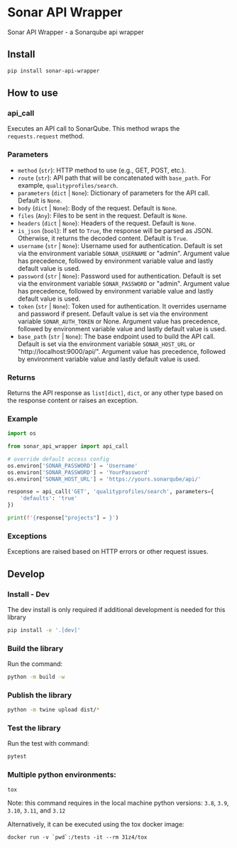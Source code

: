 # Sonar API Wrapper

Sonar API Wrapper - a Sonarqube api wrapper

## Install

```bash
pip install sonar-api-wrapper
``` 

## How to use

### api_call

Executes an API call to SonarQube. This method wraps the `requests.request` method.

### Parameters

- `method` (`str`): HTTP method to use (e.g., GET, POST, etc.).
- `route` (`str`): API path that will be concatenated with `base_path`. For example, `qualityprofiles/search`.
- `parameters` (`dict` | `None`): Dictionary of parameters for the API call. Default is `None`.
- `body` (`dict` | `None`): Body of the request. Default is `None`.
- `files` (`Any`): Files to be sent in the request. Default is `None`.
- `headers` (`dict` | `None`): Headers of the request. Default is `None`.
- `is_json` (`bool`): If set to `True`, the response will be parsed as JSON. Otherwise, it returns the decoded content. Default is `True`.
- `username` (`str` | `None`): Username used for authentication. Default is set via the environment variable `SONAR_USERNAME` or "admin". Argument value has precedence, followed by environment variable value and lastly default value is used.
- `password` (`str` | `None`): Password used for authentication. Default is set via the environment variable `SONAR_PASSWORD` or "admin". Argument value has precedence, followed by environment variable value and lastly default value is used.
- `token` (`str` | `None`): Token used for authentication. It overrides username and password if present. Default value is set via the environment variable `SONAR_AUTH_TOKEN` or None. Argument value has precedence, followed by environment variable value and lastly default value is used.
- `base_path` (`str` | `None`): The base endpoint used to build the API call. Default is set via the environment variable `SONAR_HOST_URL` or "http://localhost:9000/api/". Argument value has precedence, followed by environment variable value and lastly default value is used.

### Returns

Returns the API response as `list[dict]`, `dict`, or any other type based on the response content or raises an exception.

### Example

```python
import os

from sonar_api_wrapper import api_call

# override default access config
os.environ['SONAR_PASSWORD'] = 'Username'
os.environ['SONAR_PASSWORD'] = 'YourPassword'
os.environ['SONAR_HOST_URL'] = 'https://yours.sonarqube/api/'

response = api_call('GET', 'qualityprofiles/search', parameters={
    'defaults': 'true'
})

print(f'{response["projects"] = }')
```

### Exceptions

Exceptions are raised based on HTTP errors or other request issues.

## Develop

### Install - Dev

The dev install is only required if additional development is needed for this library

```bash
pip install -e '.[dev]'
```

### Build the library

Run the command:

```bash
python -m build -w
```

### Publish the library

```bash
python -m twine upload dist/*
```

### Test the library

Run the test with command:

```bash
pytest
```

### Multiple python environments:

```console
tox
```

Note: this command requires in the local machine python versions: `3.8`, `3.9`, `3.10`, `3.11`, and `3.12`

Alternatively, it can be executed using the tox docker image:

```console
docker run -v `pwd`:/tests -it --rm 31z4/tox
```

